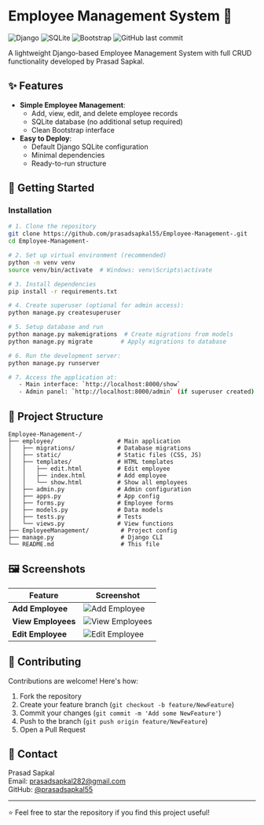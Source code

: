 # Employee Management System 🏢

![Django](https://img.shields.io/badge/Django-092E20?style=for-the-badge&logo=django&logoColor=white)
![SQLite](https://img.shields.io/badge/SQLite-07405E?style=for-the-badge&logo=sqlite&logoColor=white)
![Bootstrap](https://img.shields.io/badge/Bootstrap-563D7C?style=for-the-badge&logo=bootstrap&logoColor=white)
![GitHub last commit](https://img.shields.io/github/last-commit/prasadsapkal55/Employee-Management-?color=blue)

A lightweight Django-based Employee Management System with full CRUD functionality developed by Prasad Sapkal.

## ✨ Features

- **Simple Employee Management**:
  - Add, view, edit, and delete employee records
  - SQLite database (no additional setup required)
  - Clean Bootstrap interface
- **Easy to Deploy**:
  - Default Django SQLite configuration
  - Minimal dependencies
  - Ready-to-run structure

## 🚀 Getting Started

### Installation 

```bash
# 1. Clone the repository
git clone https://github.com/prasadsapkal55/Employee-Management-.git
cd Employee-Management-

# 2. Set up virtual environment (recommended)
python -m venv venv
source venv/bin/activate  # Windows: venv\Scripts\activate

# 3. Install dependencies
pip install -r requirements.txt

# 4. Create superuser (optional for admin access):
python manage.py createsuperuser

# 5. Setup database and run
python manage.py makemigrations  # Create migrations from models
python manage.py migrate        # Apply migrations to database

# 6. Run the development server:
python manage.py runserver

# 7. Access the application at:
   - Main interface: `http://localhost:8000/show`
   - Admin panel: `http://localhost:8000/admin` (if superuser created)
```
## 📂 Project Structure

```
Employee-Management-/
├── employee/                  # Main application
│   ├── migrations/            # Database migrations
│   ├── static/                # Static files (CSS, JS)
│   ├── templates/             # HTML templates
│   │   ├── edit.html          # Edit employee
│   │   ├── index.html         # Add employee
│   │   └── show.html          # Show all employees
│   ├── admin.py               # Admin configuration
│   ├── apps.py                # App config
│   ├── forms.py               # Employee forms
│   ├── models.py              # Data models
│   ├── tests.py               # Tests
│   └── views.py               # View functions
├── EmployeeManagement/         # Project config
├── manage.py                   # Django CLI
└── README.md                   # This file
```

## 🖼️ Screenshots

| Feature | Screenshot |
|---------|------------|
| **Add Employee** | ![Add Employee](https://github.com/prasadsapkal55/Employee-Management-/blob/main/screenshots/add_employee.png) |
| **View Employees** | ![View Employees](https://github.com/prasadsapkal55/Employee-Management-/blob/main/screenshots/view_employees.png) |
| **Edit Employee** | ![Edit Employee](https://github.com/prasadsapkal55/Employee-Management-/blob/main/screenshots/edit_employee.png) |

## 🤝 Contributing

Contributions are welcome! Here's how:

1. Fork the repository
2. Create your feature branch (`git checkout -b feature/NewFeature`)
3. Commit your changes (`git commit -m 'Add some NewFeature'`)
4. Push to the branch (`git push origin feature/NewFeature`)
5. Open a Pull Request


## 📧 Contact

Prasad Sapkal  
Email: [prasadsapkal282@gmail.com](mailto:prasadsapkal282@gmail.com)  
GitHub: [@prasadsapkal55](https://github.com/prasadsapkal55)

---

⭐ Feel free to star the repository if you find this project useful!
